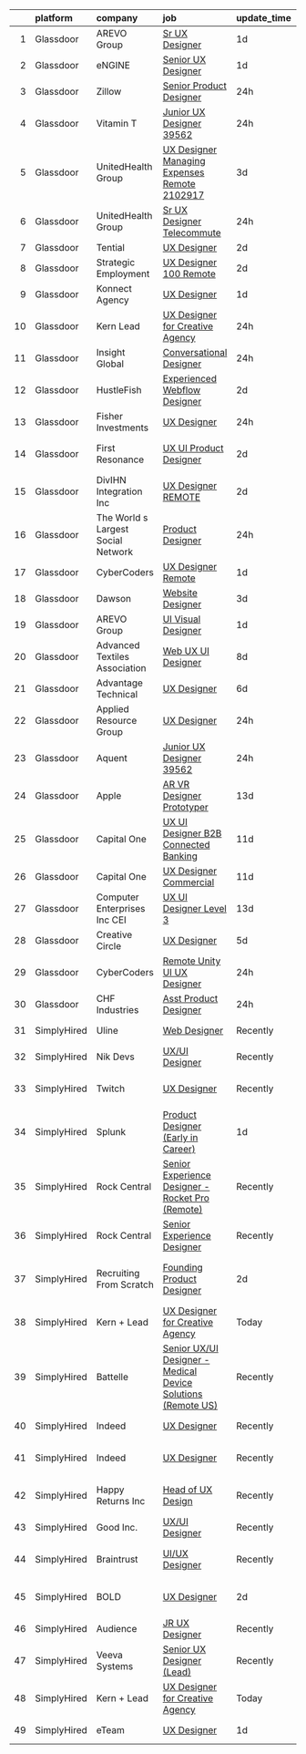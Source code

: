 

|    | platform    | company                            | job                                                                                                                                                                                                                                                                                                                                                                                                                                                                                                                                                                                                                                                                                                                                                                                                                                                                                                                                                                                                                                                                                                                                                                                                                                                                                                                                                                                    | update_time   | location                        |
|---:|:------------|:-----------------------------------|:---------------------------------------------------------------------------------------------------------------------------------------------------------------------------------------------------------------------------------------------------------------------------------------------------------------------------------------------------------------------------------------------------------------------------------------------------------------------------------------------------------------------------------------------------------------------------------------------------------------------------------------------------------------------------------------------------------------------------------------------------------------------------------------------------------------------------------------------------------------------------------------------------------------------------------------------------------------------------------------------------------------------------------------------------------------------------------------------------------------------------------------------------------------------------------------------------------------------------------------------------------------------------------------------------------------------------------------------------------------------------------------|:--------------|:--------------------------------|
|  1 | Glassdoor   | AREVO Group                        | [Sr  UX Designer](https://www.glassdoor.com/partner/jobListing.htm?pos=121&ao=1110586&s=58&guid=000001834524622781d1e083cc760d1b&src=GD_JOB_AD&t=SR&vt=w&ea=1&cs=1_cb908624&cb=1663312357725&jobListingId=1008139872235&cpc=3BA4CE39D5B5DEF5&jrtk=3-0-1gd2i8oi7i7kq801-1gd2i8oiug4fv800-5a67f0eb39a7beed--6NYlbfkN0BCLW45RZuRc772PykXY_iXs7CHdsEvuP3whbuRYvlLzUPBgski3_CRPHCklom68Oux3yha_5LLFCI4CQ2rthwfDasdIdQoOWOA2rQWgfMhn-fEf-9cbyrJUHUnK_7lE7ZK3aZCL4-k4qrgga7k9i7PRcZmytkhfGERWsO8stYNU0S-WpBlvceli3iiqoKnTtl0c6ubwSXvpp_vGmsK2C84XMewd164nN4raVcbUxfJlk6G9oR4IuMiqsYaCztK3h5om5zkqEx0EWo9RMKHRvGb6MM_pw-Q5WXptZARrvnP8P2S3NnnbC6GjXcfi4OKD9Ki7M-f7990LwjGYU3R1vs6cRbLv97rgnhC5j9YwjpqVO2-EDUA81-IheKMy8giCiSye_TBqM0885PWxQvahJzYJSxwDGIhCJ-DmL3_UDJlyGZgdodca47AkVqp24hccyYXn180aoACmFo-9BnqCGJ-9BBPzHuwmysb8VMnc-CMFkHS2kHwJ3rgSzezp69nPU871qgtNy5fgw%3D%3D)                                                                                                                                                                                                                                                                                                                                                                                                                                                                                                                 | 1d            | Remote                          |
|  2 | Glassdoor   | eNGINE                             | [Senior UX Designer](https://www.glassdoor.com/partner/jobListing.htm?pos=113&ao=1110586&s=58&guid=000001834524622781d1e083cc760d1b&src=GD_JOB_AD&t=SR&vt=w&ea=1&cs=1_cdabb86f&cb=1663312357724&jobListingId=1008139859187&cpc=CBEBA1A9D941894A&jrtk=3-0-1gd2i8oi7i7kq801-1gd2i8oiug4fv800-596a6cfa77b0cbf7--6NYlbfkN0CM72iPWblhTK_jhJfJxLWIuoC99VqbpyV49Itn1AUN0-11EOCsDA6xOfpz_HI8_xA_pXldluDODqdKEjKxvvswOJ3FWWi3WulU3DiOGd17cfSBZCBXXzQc6ILVgKXuvIrt-tmqI5xa_8-lMfJP6rgoT0MmO5kIJ1idt5c8ivxpW7at4Oy6kO4yvRE79cLNd7hagH7__SqXklS5BhZYHEI6WwOzgq40FbdkRoV-dhRp0_nQL4AbF9umUe8vua9Qhxz2MNoZsssQ_PtfG1HYx7vcze8YywyJBeb1Oy6-jkKxpIdB9AybuM_VrUfGe0su2ppaRO-LIoYJsr6VjzhAYw2d2mHrUGBIUzHsG2EJXiwTFy0H5rOmRxzIWVlkRFXQ1RMpEQ1T4_hnGO5lKc15HDENvl_shespRKTMcLaXaau04QxhhFSWt59SlXGCdsgE_OxyrlSCUwybYL49__mkoMjW8JcMp9fG9T2aEnBSZoAwgmWQSOGUuq3dyh6-AbsJSTMDKWLWi0GrWjGiiWOFi0zn)                                                                                                                                                                                                                                                                                                                                                                                                                                                                                                          | 1d            | Remote                          |
|  3 | Glassdoor   | Zillow                             | [Senior Product Designer](https://www.glassdoor.com/partner/jobListing.htm?pos=105&ao=1110586&s=58&guid=000001834524622781d1e083cc760d1b&src=GD_JOB_AD&t=SR&vt=w&cs=1_8f76063b&cb=1663312357723&jobListingId=1008142170614&cpc=84DBBAA61F05C438&jrtk=3-0-1gd2i8oi7i7kq801-1gd2i8oiug4fv800-364448741de08556--6NYlbfkN0ANMurRYyPEXg08u6OamUd1Mvhk-zhFSGYIZgoJR86UvQ_x0FKK8TrZZD49G3rLjS_eW6HDnAqyG3j4iCLG2RWE97G-SJ4J4qHAoVJ_Zh-9TA2pyN6-4R7-hGjw_ervCFufuvdacpcwh5oGksHPzFB5wH6d6OPlopLNwAkSRtZ_wvocw3ctEbeOhVsznHUrrHNBmgAuRBHShBoV8pFrsGk1w5b3a07zi24rGaVWVO6TEFque4O4UuYSYEBNYOlJ7wTGe8wrmQwkKEN7E34C-FN-RqAAH84dulW0sYwn741JhxC1UzbpK-uvlJjYPp9U-ZiJjlovwiNB2981UT_EEItmJZdc9SU0FY2VMMc98DxJb8g0tC5SuaCecPxjeNlPFkQm17GGxwxlfftBdHXVd9XkOAnTvrUOp-anMAOhfFh-yIftgmbkuKjw5UP_uUEb-8TO6DheyQx2E2QnI7dFDFepyH8wJdiyaLow1nCbfCcXgMol6fk4J_iQpf3YIKRXj0XX7qfCiAQ9r5X5qFpyXXFkZd4j8bJY6O1VQtb_u1_5PlAcsK0ml5MBhwLPVova3mzj9a4YGI1JDFHwvCod-gU32OR-xuiY5vVV_yRWL8tjeV9PvtCGOM2vxgLEEpFuc5csAkdDNKllxH3hOg1hO-Gr2ngTmfKpHLrtHPVi8WRJabRh20m-aS1FCmlGofqPeJMkqbLBJ4NumH2IfjUO7CvFxLp3cb56glUShCJcuM2-iau35cvUYctbSr6HM0Uw_fhnopwccp-OEfyzI9_s7SOlJKdQmlt8fsr0CZe8E-lByssNtMACtiqyjOzAop5FROcH1vF2G7mhLlA7FcwsRUpD-_IueQwsSR9ZWdbxgA6HFv3mv6kLsHJDyAYlkLF9Hh7iAQ8umn_ezg%3D%3D)                                                                                                              | 24h           | Remote                          |
|  4 | Glassdoor   | Vitamin T                          | [Junior UX Designer   39562](https://www.glassdoor.com/partner/jobListing.htm?pos=120&ao=1110586&s=58&guid=000001834524622781d1e083cc760d1b&src=GD_JOB_AD&t=SR&vt=w&cs=1_fe79f5f3&cb=1663312357725&jobListingId=1008143792957&cpc=F41FEAB56D215062&jrtk=3-0-1gd2i8oi7i7kq801-1gd2i8oiug4fv800-d40b49f18d499396--6NYlbfkN0DMrcEu7yrtATojKJA7cEzGQ3FdRGWLh0CZQInL4ECGI6k5tN82kdM0OKoro5eXmjqVcNjgB5epRYiURk8pU6ef5Cj0Vc6yfacMP8uR_qZ7WfPM-xoczbb-TGFDmK4GNG4OgJgk8QyDU28Ocn4pJKUo952bAkP-kkYll87KWmI9HgW9Wz_LhJ8TEx9x0SnCYyjaoYh0qowdLBY0gFY4OMOtafDiSAKrzNiRc75O3c3th5WnDR2EpaugKvc3LnUEnEhveRJc7o4biTFDpHcWVCqjqdiC6Movx3Ex_MuybwRmaOdjLzMBCLgBeunewTg40_cOa5_7X6CskEmjTAExgYA9b_OyHvsfFV0iKFAllQRv3xQOoBuWMQG3igftxN0upaa1EThS88CqujxGoNYHSv_mN0XdI_GbnvzvKU3PC9Vx4KMRrKAQ9bgXN33GMY8pJm_6vtX4ahWPvmWWy154awI4F4Tk5CXoLWo%3D)                                                                                                                                                                                                                                                                                                                                                                                                                                                                                                                                                         | 24h           | Remote                          |
|  5 | Glassdoor   | UnitedHealth Group                 | [UX Designer Managing Expenses Remote 2102917](https://www.glassdoor.com/partner/jobListing.htm?pos=122&ao=1110586&s=58&guid=000001834524622781d1e083cc760d1b&src=GD_JOB_AD&t=SR&vt=w&cs=1_10f308f4&cb=1663312357725&jobListingId=1008134369295&cpc=F41FEAB56D215062&jrtk=3-0-1gd2i8oi7i7kq801-1gd2i8oiug4fv800-4831527382fa19f4--6NYlbfkN0C8O9VKdOj_1Zh75e9_CvYhSsWVxS1Pvi5WUWhsf4w7FOycHcR50Ta-CQORLM6vDVcl8koeDK1B0mHExEAlkG7njoJp1X-sxamrvYFlKwPmwKMg9qTb62sNo-PB47IUcAghoLOoU9DUWfwcBhqKJlP184V-pO4qxAYbD_xTcME6_Kecbaf6yhdGULpkn2fF4rdHLl2Fo7qFqsH93Sin5ZXxJQNtnHg-nSxIPCdjr_2IxfDFMFzDYRLL2cmn2FTS7GpH11dumybw6wt642g2xmVmVWU2iLdcBjkhA1Y2rrBMR-28cWZxhCdVaF-FcV2ySxkCBVXpJ9Iv8J8cQy_yA8pviLF6p8baDqa-FcdbJJHXnrr1UzhrIV3uY4IoCI0y2mYwUGeNaaoZ6itYN2UrIQ5gFcgLzvzv9_dIBaAKtpHHXw%3D%3D)                                                                                                                                                                                                                                                                                                                                                                                                                                                                                                                                                                                         | 3d            | Eden Prairie, MN                |
|  6 | Glassdoor   | UnitedHealth Group                 | [Sr UX Designer   Telecommute](https://www.glassdoor.com/partner/jobListing.htm?pos=119&ao=1110586&s=58&guid=000001834524622781d1e083cc760d1b&src=GD_JOB_AD&t=SR&vt=w&cs=1_59e024ef&cb=1663312357724&jobListingId=1008143243066&cpc=155EB9D5185558AF&jrtk=3-0-1gd2i8oi7i7kq801-1gd2i8oiug4fv800-0b1392ec4e67ad69--6NYlbfkN0C8O9VKdOj_1Zh75e9_CvYhSsWVxS1Pvi5WUWhsf4w7FOycHcR50Ta-CQORLM6vDVfvYSUvVUB1pyjiWgk1Le6_qu8PTZba8uYmJwSyPnI0Pavzfa62HxsKiH72c95H6csbhHoghz6A2IFlDhmPn8uMTvxtLhL9O4kvM9Zb5c4pAEXxjT7e8AuWcahjV_ysW9CICWqCvKmdW7wG31DqJH6zf_IJCPwsHedmueA0tltTpzSBVJLvmbFbGtYxkIbjaLNoxhg0xXmIOIik-nOpFgDrffMwq7YViYGKtGZ2KLQ4FPwj4uN-rh9iW5JHdg2Ua1afZtCJ0H0zZyENODk-zeKl6fajMwbFxNOGcLYLw_Rnzf03A-NuGShDgQf2KA6BaJCzuuHnkJOcf0XqzHyRErFEuga8fa5SXeMd4fWe4d76dmts37DRDEGo)                                                                                                                                                                                                                                                                                                                                                                                                                                                                                                                                                                                                     | 24h           | Eden Prairie, MN                |
|  7 | Glassdoor   | Tential                            | [UX Designer](https://www.glassdoor.com/partner/jobListing.htm?pos=118&ao=1110586&s=58&guid=000001834524622781d1e083cc760d1b&src=GD_JOB_AD&t=SR&vt=w&ea=1&cs=1_71b05f99&cb=1663312357725&jobListingId=1008136768681&cpc=9C2286EA3771AAF6&jrtk=3-0-1gd2i8oi7i7kq801-1gd2i8oiug4fv800-42e4b26472316ca5--6NYlbfkN0D_VUMocHtM7-M2l7xhQCiQST1RW5dQjS02UsWe7tYaNAZWZWTzZ6bpJTAOxr1kLZr3xpXayfLm4yei9LuY9o9VpOxD5-TI9ih1PFX9RuCyBgsaXBjuBaoEGRkvWtyx0p0KaxSUMjMhkeY4uIw0Ppbki8B2tEQ527hgWe6nWlGvq0HlKZmQ59BzWZzAStSGL-ay2ezmzEp5fs-PDRGGUjyiYyCWxng9irmebOPoadV4HfKkLCVM80PQEIhC12xnrBbqpPoOtbewpSnLXQM1v5SYCYTlk4eYU2EShlBpczMOTNMcbhZXZbbxVHdTy6LRRygNtzzDgMGMRiumdDRcxcjaeer412-C3dY8xsmCuqPGjZYueFyAbh7BXb_mRNuHEuHdXnWCqrmu55kE_cE97Vlgek2HB9DHGeGw-wJ_xm42BhuAk8_Pyec1-2NwuSw1y9BMtJ7PhAk6XoQbxR3PBUXbSmK5pvusQulYqIJ1MmhRdkJlugsiZrth-dRftVuufo801H91Azh2nhFo21qhkrP4)                                                                                                                                                                                                                                                                                                                                                                                                                                                                                                                 | 2d            | Remote                          |
|  8 | Glassdoor   | Strategic Employment               | [UX Designer   100  Remote](https://www.glassdoor.com/partner/jobListing.htm?pos=107&ao=1110586&s=58&guid=000001834524622781d1e083cc760d1b&src=GD_JOB_AD&t=SR&vt=w&ea=1&cs=1_cbd38688&cb=1663312357723&jobListingId=1008137766632&cpc=723ADC3DFE402989&jrtk=3-0-1gd2i8oi7i7kq801-1gd2i8oiug4fv800-d2518091f77dc495--6NYlbfkN0CLSf-jfoHigW1cBjtGRtm6_23EvXrANN9AHlQMkGJBi-HdtNOOcaQbCOUJzBwClh9UtAwD2k8FEfSwNqy_Upyq70Evp5tSKG0UP9ez9tZ_oUxr7we2plhRvRFHYgaqhJLAvqyFhIKWYZuM1uIY8rDtnTWSzLxSJgjgjHK6BNEhnuocKvqDADkSHusUbCcqlGQa79F0aWP7esIRguTObEoqZic4vuj-rlTGqFxw6_R7I8d3iyV81hdJKSBGAAn0tliInZ_V678gEBZ4EfqlChtuuuYumVxJO4V8dNEorPM-Wlh2oKwuZfBZjCEg6Vw6rRXKdm6C9GVsRY2-dzfZtsYp7Mi6afS2aoy2-q1OWOuSXHdy6LS1dB3GKwZllwN0tR395fEbdFAcb6e21vBfrCDvC1Jsd5TjKDkvxeBcO1gDmN77Sd6MfK-6ISEC5kP7YTAQbtD90maHD-qNWXFy1LBwGzsjJWVpBoNCNVAejGjto8yKP04dCcQ2CnqDq3XD0-kpXDbHFYA9gQa8KoKNLVYDWfAdEu4GkuwCIeZ1T4RBQa_-jMwUVsFdqyTdK4SPGy0%3D)                                                                                                                                                                                                                                                                                                                                                                                                                                                     | 2d            | Remote                          |
|  9 | Glassdoor   | Konnect Agency                     | [UX Designer](https://www.glassdoor.com/partner/jobListing.htm?pos=101&ao=1110586&s=58&guid=000001834524622781d1e083cc760d1b&src=GD_JOB_AD&t=SR&vt=w&ea=1&cs=1_a6698674&cb=1663312357722&jobListingId=1008139937508&cpc=5E31031E1AFF45A7&jrtk=3-0-1gd2i8oi7i7kq801-1gd2i8oiug4fv800-6d44ab50e84c6bce--6NYlbfkN0A-7AasZqH9Qn1Anb5-SGr1cEoKuvdHr_Nh2LwbaEhTGCxa8uoL8wwOAuFMSty6VKE4op36BqMj0tB7cqJnJsIB93Lsg6jn6Rm4Tr0Pflh2qqlHvDbESISlkJGck2HKe1fEx47HsxPZ3rVig_1jwwXMdzzAZ3CRTavb8sQyUGAMAjyOiPRfbdfg-uvpPGhdOek9dHPxiAfWsX111n8CN7SFCYSsmBbaIUE8RsDNAigKIPbQ213Ybfgh8VDqlmRyUZdrwroa4sg7sHTrdwaLPQDlARbnUxokqsHyS8muoHdVnCXwBKFSw7QbbA6qsJlP00-k59ryshWgKuDi8ha1D1KbZYvT8Pz1o2sv_lL6bFiop0I2YbS3kNA2C3Tav8h3r2DcqHvdLnMjpCQq--yrUX2i22id5qZyX6Bnw3s_eevcHTERtywIx8a5PHACNE6itJcWWnoB9a6HtR2PKz57uZJXaiU1vLlD490vvDaNq5of9lqmAHmoxY9ubYRKtVIj6Wg%3D)                                                                                                                                                                                                                                                                                                                                                                                                                                                                                                                                   | 1d            | Remote                          |
| 10 | Glassdoor   | Kern   Lead                        | [UX Designer for Creative Agency](https://www.glassdoor.com/partner/jobListing.htm?pos=103&ao=1110586&s=58&guid=000001834524622781d1e083cc760d1b&src=GD_JOB_AD&t=SR&vt=w&ea=1&cs=1_da09150d&cb=1663312357723&jobListingId=1008142273321&cpc=E773D000C9BC26FA&jrtk=3-0-1gd2i8oi7i7kq801-1gd2i8oiug4fv800-5fd4f90308c228b6--6NYlbfkN0BiAkVV4DjQLegkf3ReR77_K0Y9ManskmLdez75_p7kMVNTEv2I2pSffZPTEqHenn2OvZ09wd8zU7fu7-qA4Y_lbEgh5yWYJ_tlNxMr0q3sg4YVwsiLY5LJ0IoPb_f6bWiqXcQYSZXE5wB6_y2mZhb39J9Dh2YJokqAMp1LfL80wKVDAvQn9M6WhpjzgKTUfvWjGlAlmxlzDanSaXK2ZDRqv-61M94qranmpi18sE439GnN6YV-OO3FvXToXmJQAisoeG4lyPTw1IAoHwAUHThLRGDkwvzgW7vHjfduqv4RPqWjl0VL-PHAbJnrEQVvB4iUB3RI1rXEVrcmSrkT97tqBkOE25Csr2_suY8XlMVBjKK-I7xxHkdRdwI6csF4u5JegHkmtIpGJ4Svli_AS41R-qL6r309u1yC1yuO8TWmYek5PWx16w0WB8sBflQrvZIXhsJSiPyyUoqPagssiHiJKg5nnqi8TJRcicBNuhMAFIoNY29lr4aAhCYjsfkt_8E%3D)                                                                                                                                                                                                                                                                                                                                                                                                                                                                                                               | 24h           | Remote                          |
| 11 | Glassdoor   | Insight Global                     | [Conversational Designer](https://www.glassdoor.com/partner/jobListing.htm?pos=123&ao=1110586&s=58&guid=000001834524622781d1e083cc760d1b&src=GD_JOB_AD&t=SR&vt=w&cs=1_acbd1bd8&cb=1663312357725&jobListingId=1008142296346&cpc=FAE5E775D180B2FB&jrtk=3-0-1gd2i8oi7i7kq801-1gd2i8oiug4fv800-afdff35978dcacaf--6NYlbfkN0BKkHZu3wF05EeDimN_p6sYpKCMArvwa95YdH7UpkaBCqc7l59Erwqcyfr5yR1Dung16TQ8jdKmGA9pLw_v3QrzH33Z6X7NeA0aqvepd5VdtVUmysbU3oQJYwYuc6_JQIl43JzSHVvj015FQteF06ncSVcCABBGxFRxXM3KvtNLiq66V1RW_PBj2RW5h9ZnE0R5vU-VLFCBFzh6Wej06y3yJPCT679066h9-jlj_tCTgwq1zB9cKATDkJAiqxwxdIyeHWw2SrBqmC-5aCIZonfp_4W6ZzpqINyw_x_I-qRIIwfiaqvsovEgMbEpdtC97QV5Gg_8GXjS1Ff-14ulajfXcFUJAf-Jvr4Vmh6zwLJQ_9tQwJuPS_fXbLBcq8736DizKUxJcVvr730uG1RKqSCnj3QHYoHhRrZ3jvvB1UUjZlD984xKM3X1PDWqgU9heM3eiX8OgK532-HPQg7XHtUEceDGEwxTxSj7zAE335IsIfFiBBsyJhja)                                                                                                                                                                                                                                                                                                                                                                                                                                                                                                                                          | 24h           | Buffalo Grove, IL               |
| 12 | Glassdoor   | HustleFish                         | [Experienced Webflow Designer](https://www.glassdoor.com/partner/jobListing.htm?pos=104&ao=1110586&s=58&guid=000001834524622781d1e083cc760d1b&src=GD_JOB_AD&t=SR&vt=w&ea=1&cs=1_f0510c12&cb=1663312357723&jobListingId=1008136786655&cpc=21001CD36CB5FE0E&jrtk=3-0-1gd2i8oi7i7kq801-1gd2i8oiug4fv800-e05ce45eaf2abecd--6NYlbfkN0DZZww-p_mr8GWlqIRBY21Wjl_Fk3kglyx5_HcxykVqwaIFqCAegIZJP7DOyTFZfM6t5jB59Gf8H0Dtm-STlh0pqz0c_89nJXfInLlJhQwDFQYTp0jqo3rI_hmQkxo79PSWw4N5uV2uL2Dq9SjPD_Vm7W8Hy9RIzRI7fGri6XY3sEIT9F-UUkbgSuhL-6ArK3a38t71VmKyqn41x3vfSr_jnCgfGAIeX5pmdTkJ3ZV6W-9OizeSgshY6rwjD9Rzqq4fqFL44XrglJas-mL5mcV2rAj2FQnA-2mYDMOAYQvs4l-zwaPtOVWbe0yu7BhgQaHtN0KDPlyfJNtgbbZF_LFmwjDujpi95Y2Ih8Km5iSKb-crW1iEmPrHjc--Tq_AB2-hFtwc9FsJexU3FPnDdMmOOPzfsNEtEc_i8DC_Xsj8PqIW95nR7YnKdUAazjqkhehVjgYRagMs9Q6q-0l8XZ_k4X92U6fxz0vJJCB2FQmO2R4ym89wevyAF6yNPAdVlz-7jNhvY8VK6g%3D%3D)                                                                                                                                                                                                                                                                                                                                                                                                                                                                                                    | 2d            | Remote                          |
| 13 | Glassdoor   | Fisher Investments                 | [UX Designer](https://www.glassdoor.com/partner/jobListing.htm?pos=106&ao=1110586&s=58&guid=000001834524622781d1e083cc760d1b&src=GD_JOB_AD&t=SR&vt=w&cs=1_5d2a13f2&cb=1663312357723&jobListingId=1008141758178&cpc=5FEB1BEB8E14EF52&jrtk=3-0-1gd2i8oi7i7kq801-1gd2i8oiug4fv800-8625d4e06acfa74f--6NYlbfkN0Bl3v-xNSUlX6M4P4y9QgmujL-lOT3HgqySKLBFYL1_9cuj82YyVgUSV6vzZlcSa8ZRIGu4tPpEfyqoncEGGZQL6Sewov_xT07Y5dsf69rKjWTMpID8ljoo1idK74xtcWVry0La5aw23yoffJethBNlhsOlI4fMNPus6QXcnTJAQqxw6AciXl8lQPzyeWOiGZtriKeK7QJCR0sx88oJRcqTrP1_9_dfV_v1ed746Zh-UkjHnolfh7iPxVnwmOxeG0EQt0ahxs71nLgBCoCQOYF4jqHr-ChcK_arS2FktpPHq3LAlGPV6ruoZakkLr9zZoqNEXtjXdMXs5NqmJXL2xZvE2Hl5sOHZNP0QelBHiePzUV7utyv5NE_Mlydb8HX5d-8b1AbjjmrN_c9Ee34_3q6atnO9_w7So8MnZZ2_tX1dHupcBL9mw0Z)                                                                                                                                                                                                                                                                                                                                                                                                                                                                                                                                                                                                                      | 24h           | Plano, TX                       |
| 14 | Glassdoor   | First Resonance                    | [UX UI Product Designer](https://www.glassdoor.com/partner/jobListing.htm?pos=102&ao=1110586&s=58&guid=000001834524622781d1e083cc760d1b&src=GD_JOB_AD&t=SR&vt=w&ea=1&cs=1_4a8e83fa&cb=1663312357723&jobListingId=1008136714574&cpc=9FFE37255B2C047E&jrtk=3-0-1gd2i8oi7i7kq801-1gd2i8oiug4fv800-670ed53ea38918ae--6NYlbfkN0A67EbyqQZ2m7633xFuWhEzGHB4JWu7JYf7ZqKJexKnq162wqYanPRGgN3K3tTydmL2sXb9acThZE7SalqSbSQf7NO4TLUSQocM6pn21RuIMN8exCMXH_2mZ0z1a1HlLgW5jrWRzxTpOE11H9FnRXZWwkPjYZAW0CcAyRoi7mEhdepRDjLtx-cFCmkketon0-Ud5IXCmswmOwvQV5wD336654riuaGTTXCdK4LNrXRr8p-6g93rmmcXQoDurL25-KabdArMA4d59oq0SfUGTkOz3ne5IO_8b0ygpZeoeD4rDXPWdPYnj9pX01FNz2_HtKUI187ya0MjWKQPxhGEeCsyyzRZctMaN75ETdJTJnBDxdovnLgDkXOJbETN1H_sOk4sc3nJ09_3m5QrxdDDbsrO0mktHpzop2Kf38yGA6yUE0FHK8uwGKHc1GXFY2GT10XhJ99I9bFwDpvD6rUtrto8rM0yrkEnv3XZ81Pmyzft-C52sX5xxhTDlI9e3ymwGUNH0a8u6TQsGA%3D%3D)                                                                                                                                                                                                                                                                                                                                                                                                                                                                                                          | 2d            | Los Angeles, CA                 |
| 15 | Glassdoor   | DivIHN Integration  Inc            | [UX Designer  REMOTE ](https://www.glassdoor.com/partner/jobListing.htm?pos=124&ao=1110586&s=58&guid=000001834524622781d1e083cc760d1b&src=GD_JOB_AD&t=SR&vt=w&ea=1&cs=1_4f962ce4&cb=1663312357725&jobListingId=1008136856603&cpc=8795CF9063CD573D&jrtk=3-0-1gd2i8oi7i7kq801-1gd2i8oiug4fv800-d49690905c7f7b4b--6NYlbfkN0BJ3u6qF2wc9ICgZlvsKuNbbLBNkh5ZBfvXb2PoA2N6Q167jZcvFJgUYQitahDww1tbm_Pe5K2A69NmPtpIGt8Y-GmNd8_le7Dol7KnHiNsxmoLTZ_wk7y5Lhe8QC-oj5G_dbIIv086SZeZfeBRTxsca9GvM_MwByNhM2IkdhqpdrIAw09r1YnxZ5cEQpplpkvegALJH2M7MYSgjAPi2snwXWO6egeY71E4R1Ynfhs9NxAheqbcaoB7xhZtEFEjJJ0aoLRErvUlv79veOQ88if029iM6kcdv77vXB1DYzv2mSCktInmEmvhVGy5w6JApVZmmRlA572LSaeI8L4O0R-_8K6ycddmYtzS7g03mvVreb0VFVKFj7PffvzyFf76BDA9pna9sMp7g-F9uduKZVXl-On67MUJZjMDfGwwXSmYDnVNYrhvc1t0mI7Z6MunvBn9NvByBzrxSxdsdqFjjU5vPsYPsCiLCbHWUnhB0mvJOA1cWyE_zqWFxHzTtXEn-qU%3D)                                                                                                                                                                                                                                                                                                                                                                                                                                                                                                                          | 2d            | Remote                          |
| 16 | Glassdoor   | The World s Largest Social Network | [Product Designer](https://www.glassdoor.com/partner/jobListing.htm?pos=128&ao=1110586&s=58&guid=000001834524622781d1e083cc760d1b&src=GD_JOB_AD&t=SR&vt=w&ea=1&cs=1_6730fbcf&cb=1663312357725&jobListingId=1008143817320&cpc=7F6F94E2229B3AB5&jrtk=3-0-1gd2i8oi7i7kq801-1gd2i8oiug4fv800-f13b01ed711d3a90--6NYlbfkN0DSgjPPcnEdvoK3uuxfISLALE6pB1FR7YSHOr_tSg5_QGIhoz_2VqUepdcKLBLI_zRG1OjeV5PyWtEEUO1DZITcBtqkyUCg_ukOJMmah-4e2nTsmLROrdVrKVEtNjrp5NVO9XmFiDHzXhW8qW5gUv1obmI82ewfsh2mHc2H-y9zmoA-2EExoktNe0uGXGu5LWXgVFOtixwj9v8z1r5S__uNiPLSpfMpoby8m2W9BdeFU45x70gwLft6w3qQIkCT8hWScNj0bVHd6XDVlODeV12grDjEG_4kcoJM0RO0Xz3mSPTJ5AW_9IdTWpsOhVi4JsnDEFWn6laNzZI_MOdea5xnCVGmjW8vBj_wem6YfDIE69EKdxTd0xoMn6mXYbEwy2-JjGrKXSK5R_ZQmAwHirblNsUhqkmx3hgAdEs0HHjvKATbFx3EUwNQYbgjGj66Vls7LmAN-pFaNoyB1mJ2PnSzP4QZdKe6JtMbsEcRqjk5dHh-a8A62dn3vHDG-uKUNgu3mw1rYSF93gsU3SvmLCHLg306ikFW9rDjfmU8qfdDcbr3cAi243VJM-7juUrtlu7ZnAlYVO1-YpDF5DetEgKeo-S45ffVegU%3D)                                                                                                                                                                                                                                                                                                                                                                                                                              | 24h           | New York, NY                    |
| 17 | Glassdoor   | CyberCoders                        | [UX Designer  Remote ](https://www.glassdoor.com/partner/jobListing.htm?pos=129&ao=1110586&s=58&guid=000001834524622781d1e083cc760d1b&src=GD_JOB_AD&t=SR&vt=w&ea=1&cs=1_bb452345&cb=1663312357725&jobListingId=1008140369101&cpc=451933188B21919D&jrtk=3-0-1gd2i8oi7i7kq801-1gd2i8oiug4fv800-f64eeb933e549b8a--6NYlbfkN0CpFJQzrgRR8WqXWK1qKKEqALWJw739KlKqr2H-MSI4eoBlI4EFrmor2FYZMP3muM2qU_lxeZ-TX4hfFjnVfHZ1s_WKqGjYxdHSj-nPq_HB8HNU6hYRqAphy-PWPRbkJmlJB5kezmYU5W5ytngOIYhruKbQPi4SF8VqwA8CYbNjd3hLc2hJBNQfWFecTikvYnCvymfgfnpZuuPAJOWPgtOnsH5QIE-yL5O8mobmnuMYYFgYdAzFkiWfOPtQohNlYa02at5-OnTLrsVt9KVuL8NF0NraHzD4a4YlYAGr4jyxtK_2HHGM2tTWkyQzIFgyw6-eLvPcmDKmn2kAkk-mKoZtUMjoM7Wlm5B2q1QfL3TENEzvdvqa4U18NQZlfSRJp2SVRAgNjdthbpkM1g9C6yd6FMBjd2hFeqfJQKq2cXgkbL62xRglrfTmP0sL0zaZGTAMJ0d0MeSTW2N4lhLGOtWjUzpcLpH6sbcj23M6Didj-RYEeZnoHl8RVMIOH6ya5hJZvK7-AHk8R-I6sovu9gv1f6dFh_mUK7ILiifUMM24W_nfaWkz6Y5PvnrASLNvHQNYa8B4gZlG5BpvWDhdMPAS23LHJ3MUosKzFFydfSNxUmViu8_AKs_LfYFe4Sn4J0HG5todRd-KajWIKAgqfZElG4drVa7ki4XU4UjUfHmV9WQPBQ-x0JS7VqrDSI78himRh8fUIZfwu_Q5VjUFCSuDqCfjwckaN_qbFfujk6SQqakPJ8Dzopt7zDz-ljhMRaZnO38Q1CKqgkt4yuGUvFm5GNXXkFbwaMvcWRPR9mS4jKAt5Yib-Ekqca89Ck4lfx8YNfGIecelqSjwOW9N2ZQlp9sIuZNhIRqdSwpWfelc4VJllfGNATKfptiQoBsDqjSW5s6oZEK1h5dikLLzj5-DrNozL2-ScmF_3oioQcgwg28xIRSu-e_JYNagEvHYi8JMmVNpuILQKgBXIAq_TKVeNX9HJmYxhgA0yhiW350-P8ZJZBTscu3L)        | 1d            | Alexandria, VA                  |
| 18 | Glassdoor   | Dawson                             | [Website Designer](https://www.glassdoor.com/partner/jobListing.htm?pos=115&ao=1110586&s=58&guid=000001834524622781d1e083cc760d1b&src=GD_JOB_AD&t=SR&vt=w&ea=1&cs=1_36fe8148&cb=1663312357724&jobListingId=1008135057362&cpc=8795CF9063CD573D&jrtk=3-0-1gd2i8oi7i7kq801-1gd2i8oiug4fv800-e3560a2023f88232--6NYlbfkN0APSguSEWAIZK2dyDFtq_AWfz97TQpd1O4ud_e4uxY9PDrqoRymVlNMurt1y7juTsnLvYd-gQiha8xgjt4iC5RDayG4ybIMlfUQVoSqAfJ839z5QS55oPnmjP_VGH0wjSQRV-dK57sfbQiM00RlaaJH-HsMvAYS9ua7zZq4tbwk_4CV2lZvRaVEkdFleH7tiagsWa_6PAc5S4wCIG-ZxqqMpqxvhd6Hzy_oQgBoWuX8EMxf5i2KMlunmSfeAdor40RNgx7F0CrYNQlDBu06GiuxkOpW8hOzBNAgClpZzMEXS8ExhSgElzitr8tztwy4RKA3Rb58EKkuY_wY0m3-A6CWT21S0vNPujIaU2J77RMmpBWb4kXdvxpyUl9SRefnS069K4okuBsI9XB7qONN3U2JCrBGlp9_UX56W5iBBJhKU8Y_ozNuQwhc_ceBD5I98_m0qygFjbX9VwhPOOoNNUibduoGkETeJOjflaEfzTWnL8CyYvaSzC1CMhSMPC2HbVdmic1tKU4l0B1byc5KajMvafCYMvFUEQ2Xj3H9ImjaPCU9FZ2OfwuI7w8S9he5wJOiQcXmf-GMn8o6a73fCv5As2opSYQJYuQA468jAvjEFw%3D%3D)                                                                                                                                                                                                                                                                                                                                                                                                                | 3d            | Columbus, OH                    |
| 19 | Glassdoor   | AREVO Group                        | [UI Visual Designer](https://www.glassdoor.com/partner/jobListing.htm?pos=117&ao=1110586&s=58&guid=000001834524622781d1e083cc760d1b&src=GD_JOB_AD&t=SR&vt=w&ea=1&cs=1_c32e7c31&cb=1663312357724&jobListingId=1008139782334&cpc=AC285F3A3ECA6BB0&jrtk=3-0-1gd2i8oi7i7kq801-1gd2i8oiug4fv800-09cb5fbe91300c7e--6NYlbfkN0BCLW45RZuRc772PykXY_iXs7CHdsEvuP3whbuRYvlLzUPBgski3_CRPHCklom68OsOg44Yj3MDtF75NEExsJSqVGvHT9UJ3TsYQpGqoA--RGO67Dbf5as1BcATX9IQbrsfAbGz9pAsupXmp9GdshoA5iLPOWqjSwjItMdoRnjNWhjRVdnRKu356wxDDya7Tr2FL9ZnpQHH4lgWtzJQTWiwzWQSzr3lzia_CRY-NOMEnJ_yihLlCODOt5yhMwAUPf3H8bj37U4TceP6rQZhR1DK1W1TxP4-i13zwwyoFsVnu8PKiv0EUnSQXs0bn5dZphm4AXgZIbnW4VglhMZStf6hNiB0V63loaEphWTaLhPjkf1MOI3yjaGls2i8XCxJZLeAFRf_5k_eJsMzQzchM3Uz3CRfittBDPeiWvitc7auhEekj8QmDoJNr601Wlr2CeGVvcggffPLRj21Xs9nKezi5oySlFJGgfl-y7HTIqlNqQx60dS_dq9cvVKDpu8br7J7Aqzns0LyTw%3D%3D)                                                                                                                                                                                                                                                                                                                                                                                                                                                                                                              | 1d            | Remote                          |
| 20 | Glassdoor   | Advanced Textiles Association      | [Web UX UI Designer](https://www.glassdoor.com/partner/jobListing.htm?pos=116&ao=1110586&s=58&guid=000001834524622781d1e083cc760d1b&src=GD_JOB_AD&t=SR&vt=w&ea=1&cs=1_1b8d8e8f&cb=1663312357724&jobListingId=1008123545453&cpc=32EE424DE2B657EB&jrtk=3-0-1gd2i8oi7i7kq801-1gd2i8oiug4fv800-8f0f2da3bcb0ded4--6NYlbfkN0BnYbzg9_0OBxfyaC-dC2htIGp3bt0r_Vee4_7uMe98bPPG6yOg2WXqdwhbC791_U00MfwPJQISugkbvt-O9m_o7FpwY2dPKxYlvJWF88LUJU6-PJiA7au0MbT7IIdJhkiVldQN1GCcaP9tiJbH74WPbddeicnz4Ug33P_R2i56xQ0xZRpWPjA6-NfGZjbRXWvOpA_y-FRFCST4zlMv4qxmMD_TDnvf80PwU6WrcnTXGFCvmCS4geOG0JKdke7oumOnY-53CM0vxhbKCL58fQxCwp0HmcCTrpMIndofaf9btzx-dsaoI2zo0v4dBDllYrz7vEbCpZ4owEYIppXK4-3LqDpotjIScJs_UQ0PE9obcztKQfcxPzQQLpBnd2VbrffRtI1dXAFslB6pKdvOAJPhs5rhpLZV3H3OontuCx0iG0mXJiOcfAVFt5Qe1xaH8EN0wZWneMbNo3zirStlD1SKR0SwmNgQt_ACIYSwDwpc9PXfbnGbCloO)                                                                                                                                                                                                                                                                                                                                                                                                                                                                                                                                          | 8d            | Remote                          |
| 21 | Glassdoor   | Advantage Technical                | [UX Designer](https://www.glassdoor.com/partner/jobListing.htm?pos=125&ao=1110586&s=58&guid=000001834524622781d1e083cc760d1b&src=GD_JOB_AD&t=SR&vt=w&ea=1&cs=1_b7f4f88e&cb=1663312357725&jobListingId=1008130402855&cpc=0FE1F5EA2BC84A01&jrtk=3-0-1gd2i8oi7i7kq801-1gd2i8oiug4fv800-072a84bc3e684059--6NYlbfkN0CQRQ3eiV4YWjrRS1ho7HVQ9JO8v6Fb3eU0yDOJbdOiEguntuRlpE4-_N6DYLNj-GokZBu1hZ7lpDV6rUsoRnsT35dGJJCdwM8cF-5HAr67c3P9WnYKPAVDmI2tuRKjlreidRllA-gZ3gAE8MZMEX_JV5dpIz0-E1apUzLNsyZhoWEx-981jNhKhk-hWO2g5uMCAIdNdX5rkvRIwF0lxQeXdNN1KYpQiAUl0ESuhBrkGlqaUIHmB_EPimKrjceC457IDe1yzjpEgyqWp_ayrrOcU-PIl9y0V6_SgT1Tgimc_5fmVymKeT-GsTPSzLCvWzcikzLteMS6xQB4uXLPAYaIETmvm5rsQhK2J6D5SiAS8v3jstyN9fb591Q4dwRhipI5jUFLkAISv-hLCP3Kz1GdfA5y7_iraGQlutylV8yQ1x4u1onISuPhuXkLYzn3gj2p7o3A6QCDnhvUgP2mqS2HRzpdM-fnFj3uoUtrY72X5NCgpi2iJRrDf_X6gKRsMpPC4IkJYfdqp4IlqibUNOnCTfbtJJEQp_krDzup474EOj6Qb_nItZsetKbxOggZ7cbsMNqRbLqFqw%3D%3D)                                                                                                                                                                                                                                                                                                                                                                                                                                                     | 6d            | Concord, NC                     |
| 22 | Glassdoor   | Applied Resource Group             | [UX Designer](https://www.glassdoor.com/partner/jobListing.htm?pos=110&ao=1110586&s=58&guid=000001834524622781d1e083cc760d1b&src=GD_JOB_AD&t=SR&vt=w&ea=1&cs=1_e06986ac&cb=1663312357724&jobListingId=1008142151925&cpc=75B6770C194DCF89&jrtk=3-0-1gd2i8oi7i7kq801-1gd2i8oiug4fv800-dbfb7d5a4180b012--6NYlbfkN0DPzcfDQ9fWfjulpa0UDf03bIveiaHFWAJRfRt_PX0ZF68SZ4qRvEKve2n3nhHPjoHDhAedNIMoivAj3MLTrwSQDSKkpvekrZ_frw5HXSyAPG3uQ_lrKqkuxL0mI-1U6V-1lwNFnRPqbf7jatoq8HEvzPAp9mJvnKxY2J-gqT5yjXN3b0OhZxSQMhRHR-uJw5-FptBlsvSzESnJ1K8Ajo29tbXa6VDY9GvpjO5kEigAA4gyR9Vk8ZWqlwqFEtPVMzML8wgL6ZPe546ocDO_qy_ieLFL4re4oml6Y-f0RNh98l7y8QJlqTDlBMxBzIJUjDOJI6TVET4Y7e0qtgxiCO_mjuHnoquPUWRd4jv_qCFBpwGV9P8oLGRA_VnuA9pLg6RRvAg8s8clTDfimQxUBCBmWvrVW_36TwHpCHjX5uKBycerpb4siU1Gv7mjTWnk-Y68MamDMWDZzN8DsT1yvWaCUME0A4OmkrVgxBfPMd_b8IVmdZP0Hf7DQPd_kdrH3yKCmrGNfhTxFg%3D%3D)                                                                                                                                                                                                                                                                                                                                                                                                                                                                                                                     | 24h           | Remote                          |
| 23 | Glassdoor   | Aquent                             | [Junior UX Designer   39562](https://www.glassdoor.com/partner/jobListing.htm?pos=126&ao=1110586&s=58&guid=000001834524622781d1e083cc760d1b&src=GD_JOB_AD&t=SR&vt=w&cs=1_b8bb9258&cb=1663312357725&jobListingId=1008143268343&cpc=9908D8D4413DBB8A&jrtk=3-0-1gd2i8oi7i7kq801-1gd2i8oiug4fv800-60d6663289edea4d--6NYlbfkN0DMrcEu7yrtATojKJA7cEzGQ3FdRGWLh0CZQInL4ECGI9gD0Wolx9R2EDT7B77c2cQMRQOZ1xQi8gwATJaMeFYXO-vAbsfBUomsQt7k-RDmrDJoQ113Qu_uPDp7nmZmS5hzAkgk13Cp27GhZwqqilOnjEifrkJUyaTiM-8FdwIlMsY6oHpV7x-f9WS16B1uIldmIWhbQjQWLuSWQYQw9q_uKsHeQDx10BJcRXB84Qt_0m2eO99sf1_TUZwNaNgZA9bEMevATQrWLcbxEQArDttJal4lOVsAlt9fjRwj0-l1GeCX-DNZg50G8Y-y0x6LarAcOil4xaW2LyRpNUkPnXMINO8U0i2vg34lFui9Cpp7PPgy_gdmo34ycGB2FyLRgJ8VUkksYoktXJDwsjmtq-1o0Ifc5uI1dPNPro25UDXrjjaNc8cmYMIeqbK_E3SbYFyl2cPezx8znl10_qvcV3mk)                                                                                                                                                                                                                                                                                                                                                                                                                                                                                                                                                                       | 24h           | Remote                          |
| 24 | Glassdoor   | Apple                              | [AR VR Designer Prototyper](https://www.glassdoor.com/partner/jobListing.htm?pos=114&ao=1110586&s=58&guid=000001834524622781d1e083cc760d1b&src=GD_JOB_AD&t=SR&vt=w&cs=1_f4e332ac&cb=1663312357724&jobListingId=1008115119104&cpc=8795CF9063CD573D&jrtk=3-0-1gd2i8oi7i7kq801-1gd2i8oiug4fv800-a2f0a9bc24df6a4b--6NYlbfkN0BvKrLyj5gPmtZO9T8euul8TCxuuKNOtzRJOomxnwSEodTz2Bc-sPZl1dBMH13w-jNZjHOGIjLlgRL2NfnNhFT5vzoIcbS8UfgpHq_sfUAy615_2Eo9L9Ve3gBrg9cRgZc99_KXb7O_BdPILyoj8wDAzGcrqUpgcKfYgEiKRiaDQM85x5GFMWqnm-3R6s7NPgxp2mS7tOvhMvme-0mttwOfxydvlvTw1km0-gHA0gRIe399mLOBwadUFLVxe03i-TCtU9SYacOBQwTq6fwmT1gDGlb9mMzEBORO3KuMrzMUposTwzt2aDbX3_FmIbq1_n-Oc85_2qc5hexFSn41WXo2WTiIoSgJEkeJKrqBR_A8Huuqs8rHmqDd2_eqCf-fCXd7abkg377ChgIxV-yk3DCGeXKQpcq8BkIucsefI2entZvpfLbLR4xSLY5eBac8cvgph3tol5fpfDTqNldrZ3moI53MxmQvIYYxb4f3nJRAQWjy_w-Dnki-LDrZcpI6N3ype8rOQTUKDllyklnLJ0qz8A6hxI5-YiglH8ryRlgnkBqxtInRt1DR1W68uHzvw3Jfif33B65Ln3dqf-aZG7nZO08GC-Jn2RhsT_1LrJUkRdTPwnpY8DoFChL3-wMXwJGcfRfhBEnViC_KEQVsnBQ2OHyapma7V4F7KWzIJGOxZUE2j2lAJRnBuSdRNRYx0oKerr39gmRdgw7sGwdSg1wh0NcQxvx4jYMfuuBXNenJfg-1j2p9TBaro1sCT8LNUCZiorvqpfEvMqyRWyalDCrWxcZYwvuvQ_8VDF7KucVnOZ6t-GVrKpw4v-CfzEYPIBF9bQ-wBgPCFgfA9PNrRHJMD2AQkLS31XczTCysxRuXzkWXlls0vHqT2OtwwLF7JvMb-aH6oJy4J5KAIjMniF02hBBG4qUUs9M_KMv6Rs7sdNHMamSuzt4ZmfUSUDz8XSPMxSFHb-cVeQ%3D%3D)                                            | 13d           | Seattle, WA                     |
| 25 | Glassdoor   | Capital One                        | [UX UI Designer    B2B Connected Banking](https://www.glassdoor.com/partner/jobListing.htm?pos=108&ao=1110586&s=58&guid=000001834524622781d1e083cc760d1b&src=GD_JOB_AD&t=SR&vt=w&cs=1_ae836db3&cb=1663312357723&jobListingId=1008117184699&cpc=A0637F14311B9419&jrtk=3-0-1gd2i8oi7i7kq801-1gd2i8oiug4fv800-07939d44d9530a53--6NYlbfkN0C3j_zLGvpMLCdiZ0WC46XqVTA1VMZzOzKXPhAXwYlrNb9EbKZEg8x0wzjxx-xvfPpVAjTCv_kj8fR7cHAGrjliw46MFgJZ3zphIRcXMHuqrvsEdAY34D6tIOA5JOZMg0SlD98KWwgPdBtfy1_tQUnyImSF1KGxC37xPu-_ww0LLGc-NBpCZlejZmAyykRu3qNPRMQedq03vgDBu9F6TXYPVpRhEvehoavQ4b0hFkcTwkPNSyo4mYw1c2dQZE0dYHjsxa3R67GLh5NOK-PTD2NIoEONaJ-TzEyn7ivZFfe-YlK5I0Wt9pA9mqYtH6qi18tcqcTNkTWyP18loctBPjdc-g_1wcbV4mf8b85zjAutMXpbH2MMNyP6YPUrSE1M8ul2jzsR3v2yvWfJAa1smeZeCIzRdssHTCSVpZhRGoF0RDEHk25nHxhh)                                                                                                                                                                                                                                                                                                                                                                                                                                                                                                                                                                                          | 11d           | New York, NY                    |
| 26 | Glassdoor   | Capital One                        | [UX Designer    Commercial](https://www.glassdoor.com/partner/jobListing.htm?pos=109&ao=1110586&s=58&guid=000001834524622781d1e083cc760d1b&src=GD_JOB_AD&t=SR&vt=w&cs=1_20803cdb&cb=1663312357723&jobListingId=1008117184830&cpc=AF770993EC679D41&jrtk=3-0-1gd2i8oi7i7kq801-1gd2i8oiug4fv800-173214fbead07423--6NYlbfkN0C3j_zLGvpMLCdiZ0WC46XqVTA1VMZzOzKXPhAXwYlrNb9EbKZEg8x0wzjxx-xvfPpVAjTCv_kj8TegGPtkgi7K-dpwWGD0xzZohgCdoZapC5rTcc3mlH4Vc58nwDYjIYFQgzitARqfNm5N70w0EBFxpaJYZjOGKOpUudKN2PupBhXT-lcvFOcReHoX96DOwVu8D8fhzo76pdWb0tJBY8M3KRqdvWE_0cliYfjKqZigjGCDZO8VJt9W7pkFd78jW_npM-JlTZgFPoubwuSXGUEZHqMgTGCvStfn1OYSeZo0Cal6PKr4l2qWEHgNDLIuXvM5qc4bTBMbKJ_Mf-LI-Izr8ZIOkI6SbAS-yqeM7qHMqFuxgdzZZ-sc33tC7kptVp7hBUifo9_pzavoxEsnh3iDRiOqzbRwCstf6xXORpwrTcfuJAUuiUTu)                                                                                                                                                                                                                                                                                                                                                                                                                                                                                                                                                                                                        | 11d           | New York, NY                    |
| 27 | Glassdoor   | Computer Enterprises  Inc   CEI    | [UX UI Designer Level 3](https://www.glassdoor.com/partner/jobListing.htm?pos=130&ao=1110586&s=58&guid=000001834524622781d1e083cc760d1b&src=GD_JOB_AD&t=SR&vt=w&ea=1&cs=1_1b47e2d1&cb=1663312357725&jobListingId=1008114458722&cpc=AC285F3A3ECA6BB0&jrtk=3-0-1gd2i8oi7i7kq801-1gd2i8oiug4fv800-91df08786b5b64c6--6NYlbfkN0AVVnl_N3xmP3MApcGA3sr6MLnz8P423WWILI1WvbjE8Ry71v-lom9NKs8rBQiPPSeqLTFoMWzh6tcsaSztQ8Z2WFlVj9q4PCblGzbo9xkQZJhKsJfQN-Cu-Kosv8Zred-oKuYPDnjzHYikmtTi-DHthttSy0Fj2oO5GApqJjPjRjLhNkyvANX5wd1jA9a0pFOcf2uP3rqu9F5ao5fLAY2csGg0aa3yWP_P5L03Upz3Ehxfow0fc0mvx2eLGtA1KaDlxthVCWrNe--gfX8L4uViBFsApG7gbdBFj2uDCV2Dd2TkVKfC-IzcbA_g09f1_ZKz5K4GSWVbB8JA2LNjotdaJj1mS95XsZc-npBdt2mUQtvWiKY_waBVV6SwuIVljMIhO5hV4YcoYJ_hA7Fkc_UgLdN1h5ybJnFgNE4-DGRfDrdt6UVsReGOOiZ_t-k3YSNqP3_MNhPMTrW5iZwrI5ijqgm9YGpJ1esyXzeoALW0nJtKDuEtrsfVksZqXzTWibU%3D)                                                                                                                                                                                                                                                                                                                                                                                                                                                                                                                        | 13d           | Remote                          |
| 28 | Glassdoor   | Creative Circle                    | [UX Designer](https://www.glassdoor.com/partner/jobListing.htm?pos=111&ao=1110586&s=58&guid=000001834524622781d1e083cc760d1b&src=GD_JOB_AD&t=SR&vt=w&cs=1_c90a00af&cb=1663312357724&jobListingId=1008130698747&cpc=65CC663E25211861&jrtk=3-0-1gd2i8oi7i7kq801-1gd2i8oiug4fv800-b73918293c8409c7--6NYlbfkN0BPwlZa85gbT4Q3XYQoU_uQn0Qmw9zd_9UNfmcwtqAVud1yvyq1Z4UAlx1bxhDUi3KPaByCcA72xlgU8UaJljEfbd0jY8ObqaXxDGzIsno_cF21jTiMAo5v57rtIBA7Lr_ujC4WM2QeT1MEqeOhI3nm58McV_Hc9-OF8nj-w4tEINBWdEfdaD4o16tyIzynes5U4dWYj-v-jBqn04hbEQdWXJRLOKyYDkqaQZAPaPAalxswxeMey-cHl3g3OsZknjOkWSXpxciltW0M77OQzfNUqtD8IVGFn_pBkxPQCKRQXBvA3r_sJu8Uv3qXk7qOEimnOUqsGmJer74u7_CKW6fU2CsSol4pyzUHEc2D57h2nwjLL0OSDMB1AsO8-Z-F0zXJlqGXZPTMWUjFkfIiqPTy2rnxkezIBFZ4r13kB3YzumKlRytyqaVGfdFIpzigVwRg2ESpKKMHI-2MZsCoZf1cukoTtyUMm6L4gLKKKqkwpB2l3yhYwKIfzXtCoBNvIm4GLQ08ILJ0hw%3D%3D)                                                                                                                                                                                                                                                                                                                                                                                                                                                                                                                          | 5d            | Mountain View, CA               |
| 29 | Glassdoor   | CyberCoders                        | [Remote Unity UI UX Designer](https://www.glassdoor.com/partner/jobListing.htm?pos=127&ao=1110586&s=58&guid=000001834524622781d1e083cc760d1b&src=GD_JOB_AD&t=SR&vt=w&ea=1&cs=1_faeaaf5f&cb=1663312357725&jobListingId=1008143297187&cpc=FB7E4A1762AE5BEC&jrtk=3-0-1gd2i8oi7i7kq801-1gd2i8oiug4fv800-cc87dc670eb6d418--6NYlbfkN0CpFJQzrgRR8WqXWK1qKKEqALWJw739KlKqr2H-MSI4eoBlI4EFrmor2FYZMP3muM3TGF32vDYIZosYimHMFkizUxPUGochYHHwJGOMWIruumfFPWx02L39dRcYk9mtYVr37wnt5L1yNEFrmWuZtYVQ7GdIYSpQd6bYEu6j-lU724CEP6KfC-_PZUgE93GH3uKEYBA6Eq28THzyyf8-TvgKPbCOR0yX1mmo5jfQMC366KpMtrvfSuxXY69GhtTRbcTCe62yk7b4KQHKRJ-HGiAPWI4zeeBpVfcLGlpq57WTdtsXz2UIgdjn-072OvCUol5DfrerqQY7PsTE_d284PHaUhRx2g5HhqODvYUxLcMdgZJsiI1NbJt4EyVAg6o-riICFFpqoxWekVIESJfaX9b99wASVMK_ge9UDsl4BUkbnsYFuGyQylU_2oe0t8OxTk4qat04u7MVGN4VQetUpOLMpJooHvWZnr0wplVpCz_UzawcEWcyNlv9-9gsQiubZ3afPKYkkx12QAQEvc6s1krvG1MvW-zQ9YYQ72Pbi1J83vToJoPKNWz97EIed3nYM6IJmZD5hnvOEZMwmWAJXTkZlkv05Z-yTeeD30Rg0i3jBi52VJAQKEnMgErBELQfRt8hBK7uijB0b_cKGv_aPn56z3lnCP8kYEdtD9fgNtis66U6D5DU4-cx4uiuWCFyF_5_mvKSldEYKMZoT9ZPuS2AO9ctvkMUgy0nEoBC1Xjri-P0GcEaZ3AkUozynRKuFEfGDd0wpOq_gTRR_7zgPn5G_7XXGvJyLOvx7Rdj2KeYx75WsnfZSmClOKhbFDn2_ECYRB83uUzRO53aOPbskX5SFL-ePHY9rctr3zDHklRuxMUdtBIQ5JMTiGeTD801NMRsIZtgyFdaeGPYYCOP-TgZOJM_UjBtK5ZCSzN7sglMfe2KNNvkvNrgNwmKK4UfumEw0eIZpZ3Bzf7Irz8ipmNfWltmEOo_t0eF3VsJ8BwNXwvsT9hrsTfb) | 24h           | Los Angeles, CA                 |
| 30 | Glassdoor   | CHF Industries                     | [Asst Product Designer](https://www.glassdoor.com/partner/jobListing.htm?pos=112&ao=1110586&s=58&guid=000001834524622781d1e083cc760d1b&src=GD_JOB_AD&t=SR&vt=w&ea=1&cs=1_75d06b04&cb=1663312357724&jobListingId=1008142474453&cpc=1160948BCBA38B5B&jrtk=3-0-1gd2i8oi7i7kq801-1gd2i8oiug4fv800-230cb75f766b62fe--6NYlbfkN0DvsrL_zmVBmnOHg04FZfM758du8Tj2PpmvBkIqzitRVCCJpwlG9vlhUqKWYvDoWT7QOZDVaAZlRR7uhbN2ltJDPPJppt1ocaMagI9-lUu728RYoyXy2azdeg-d6o3lkP3Wo2b87-FA1kRJdaXOXsJ1Hv01VyrZeVwS7TBDaRMD8C3Az3_R2zuiVAfnjixWa6keCFHaVo6PS85AiCjX6OrUQNwxhK3D4NQaYfDh1-N1eKV-WZsJyys741xzyQ81F2VXoI-fe33jST1T5znKKCToof6tNM9SSgLQ42fK1LLpPKo-cgYJzMzT3MZVmKKi5GDg6qFAt2FVRkumZGPUHpLJzcqsViCTcEJ2p8BZIHPQKCeTSCBUkot2LZej0crgd80OAZRs2pkDin0TNr9K1UV_mtw3dUXaiR6yuCXv1Z8hPzc4gHTzzR-pkeTpuxHz9VHXAFhOCu1_8fJ_ToLlpGoGdPdVRbWrlTmUlifnUIZfSnbhbVA2-q8fDzf9ZQklm8o%3D)                                                                                                                                                                                                                                                                                                                                                                                                                                                                                                                         | 24h           | New York State                  |
| 31 | SimplyHired | Uline                              | [Web Designer](https://www.simplyhired.com/job/kI5kUAq-InikRw-9L7E4f0451pjqb3sKTzg2rEtjPg4g-FlQB3FIdQ?q=ux+designer)                                                                                                                                                                                                                                                                                                                                                                                                                                                                                                                                                                                                                                                                                                                                                                                                                                                                                                                                                                                                                                                                                                                                                                                                                                                                   | Recently      | Pleasant Prairie, WI            |
| 32 | SimplyHired | Nik Devs                           | [UX/UI Designer](https://www.simplyhired.com/job/z4SCpsM-O491rgU_n2w8YQUl7bpUPYJMLdjJV3ZvR4CMqI38oklPMA?q=ux+designer)                                                                                                                                                                                                                                                                                                                                                                                                                                                                                                                                                                                                                                                                                                                                                                                                                                                                                                                                                                                                                                                                                                                                                                                                                                                                 | Recently      | United, WV                      |
| 33 | SimplyHired | Twitch                             | [UX Designer](https://www.simplyhired.com/job/EDo_Qvr7vFIdWM6egrHL50-2QdTdA4HmO_WRL0tGp1BAcwz7azruXQ?q=ux+designer)                                                                                                                                                                                                                                                                                                                                                                                                                                                                                                                                                                                                                                                                                                                                                                                                                                                                                                                                                                                                                                                                                                                                                                                                                                                                    | Recently      | San Francisco, CA               |
| 34 | SimplyHired | Splunk                             | [Product Designer (Early in Career)](https://www.simplyhired.com/job/ePEUCToZKJlMUBD0XzeQsLxjE4dUAnFL0t-XzhMuG_Qt13ahW6JtFg?q=ux+designer)                                                                                                                                                                                                                                                                                                                                                                                                                                                                                                                                                                                                                                                                                                                                                                                                                                                                                                                                                                                                                                                                                                                                                                                                                                             | 1d            | San Jose, CA +1 location        |
| 35 | SimplyHired | Rock Central                       | [Senior Experience Designer - Rocket Pro (Remote)](https://www.simplyhired.com/job/WFOQFrw2mphynW-NsIpy91iE8xWR5Lm0fNy65Uhq_2M__KiA2xz0ow?q=ux+designer)                                                                                                                                                                                                                                                                                                                                                                                                                                                                                                                                                                                                                                                                                                                                                                                                                                                                                                                                                                                                                                                                                                                                                                                                                               | Recently      | Detroit, MI                     |
| 36 | SimplyHired | Rock Central                       | [Senior Experience Designer](https://www.simplyhired.com/job/614TPN-I6z8RsLQz2ZCzhZREiXQ5ICela2OugNpBIA2Xt9GWnXt6BA?q=ux+designer)                                                                                                                                                                                                                                                                                                                                                                                                                                                                                                                                                                                                                                                                                                                                                                                                                                                                                                                                                                                                                                                                                                                                                                                                                                                     | Recently      | Detroit, MI                     |
| 37 | SimplyHired | Recruiting From Scratch            | [Founding Product Designer](https://www.simplyhired.com/job/ueGu6u9w6gix4sAzWOYGIGKXZbTt1bbOXnIZyLR39UJzL6SyGjFLvg?q=ux+designer)                                                                                                                                                                                                                                                                                                                                                                                                                                                                                                                                                                                                                                                                                                                                                                                                                                                                                                                                                                                                                                                                                                                                                                                                                                                      | 2d            | Santa Barbara, CA +84 locations |
| 38 | SimplyHired | Kern + Lead                        | [UX Designer for Creative Agency](https://www.simplyhired.com/job/P3JqcFgTUpPnk2NbUr2XXBFyqXtWuQQqicCMoiCKiSl4qIGFpDlQOA?q=ux+designer)                                                                                                                                                                                                                                                                                                                                                                                                                                                                                                                                                                                                                                                                                                                                                                                                                                                                                                                                                                                                                                                                                                                                                                                                                                                | Today         | Remote                          |
| 39 | SimplyHired | Battelle                           | [Senior UX/UI Designer - Medical Device Solutions (Remote US)](https://www.simplyhired.com/job/6BVqH7iBsSK5vomQZonaGuHlIzqlhBKgxKd9wCH9Ok5xVYSW8MXSVA?q=ux+designer)                                                                                                                                                                                                                                                                                                                                                                                                                                                                                                                                                                                                                                                                                                                                                                                                                                                                                                                                                                                                                                                                                                                                                                                                                   | Recently      | Columbus, OH                    |
| 40 | SimplyHired | Indeed                             | [UX Designer](https://www.simplyhired.com/job/URziMhrNTaKa1PLKfIfrhF-GuRmaj4gn2FhVHZfhBU3tWsV0R0J4dw?q=ux+designer)                                                                                                                                                                                                                                                                                                                                                                                                                                                                                                                                                                                                                                                                                                                                                                                                                                                                                                                                                                                                                                                                                                                                                                                                                                                                    | Recently      | United States                   |
| 41 | SimplyHired | Indeed                             | [UX Designer](https://www.simplyhired.com/job/URziMhrNTaKa1PLKfIfrhF-GuRmaj4gn2FhVHZfhBU3tWsV0R0J4dw?q=ux+designer)                                                                                                                                                                                                                                                                                                                                                                                                                                                                                                                                                                                                                                                                                                                                                                                                                                                                                                                                                                                                                                                                                                                                                                                                                                                                    | Recently      | United States +2 locations      |
| 42 | SimplyHired | Happy Returns Inc                  | [Head of UX Design](https://www.simplyhired.com/job/eOuXi403Ah_XkIndcqbcOHfbj-9upRnCBZFyp_sLA8pUZCNIFBKfkQ?q=ux+designer)                                                                                                                                                                                                                                                                                                                                                                                                                                                                                                                                                                                                                                                                                                                                                                                                                                                                                                                                                                                                                                                                                                                                                                                                                                                              | Recently      | Los Angeles, CA                 |
| 43 | SimplyHired | Good Inc.                          | [UX/UI Designer](https://www.simplyhired.com/job/HvE6aCFPM-zFV3idodQwFUBkCWe1HEIKTwH6kF4p00XmzWxjSwQ6sw?q=ux+designer)                                                                                                                                                                                                                                                                                                                                                                                                                                                                                                                                                                                                                                                                                                                                                                                                                                                                                                                                                                                                                                                                                                                                                                                                                                                                 | Recently      | Remote                          |
| 44 | SimplyHired | Braintrust                         | [UI/UX Designer](https://www.simplyhired.com/job/KAbMwGIqFXynC8eKgB6mvqU_wTu2eBN9L5PNbrnQ_55DX48C8c2y7g?q=ux+designer)                                                                                                                                                                                                                                                                                                                                                                                                                                                                                                                                                                                                                                                                                                                                                                                                                                                                                                                                                                                                                                                                                                                                                                                                                                                                 | Recently      | San Francisco, CA               |
| 45 | SimplyHired | BOLD                               | [UX Designer](https://www.simplyhired.com/job/dKn1DO5RguTuEb_PCmo1_LBdiBCKjjDbzm_1ywkyYS6NUZ5_i0Dqbw?q=ux+designer)                                                                                                                                                                                                                                                                                                                                                                                                                                                                                                                                                                                                                                                                                                                                                                                                                                                                                                                                                                                                                                                                                                                                                                                                                                                                    | 2d            | San Francisco, CA               |
| 46 | SimplyHired | Audience                           | [JR UX Designer](https://www.simplyhired.com/job/uSScsrcTnIA8lJjfMFqGCXHJp_ebSXt9bJqmJSpcDDD9m7-NKwOw-w?q=ux+designer)                                                                                                                                                                                                                                                                                                                                                                                                                                                                                                                                                                                                                                                                                                                                                                                                                                                                                                                                                                                                                                                                                                                                                                                                                                                                 | Recently      | Salt Lake City, UT              |
| 47 | SimplyHired | Veeva Systems                      | [Senior UX Designer (Lead)](https://www.simplyhired.com/job/zotqg0LNyggwCvIVEN0GQD5X9uMwPE4Ruxm9_8sypuf_l-NU82U_IQ?q=ux+designer)                                                                                                                                                                                                                                                                                                                                                                                                                                                                                                                                                                                                                                                                                                                                                                                                                                                                                                                                                                                                                                                                                                                                                                                                                                                      | Recently      | Boston, MA                      |
| 48 | SimplyHired | Kern + Lead                        | [UX Designer for Creative Agency](https://www.simplyhired.com/job/P3JqcFgTUpPnk2NbUr2XXBFyqXtWuQQqicCMoiCKiSl4qIGFpDlQOA?q=ux+designer)                                                                                                                                                                                                                                                                                                                                                                                                                                                                                                                                                                                                                                                                                                                                                                                                                                                                                                                                                                                                                                                                                                                                                                                                                                                | Today         | Remote                          |
| 49 | SimplyHired | eTeam                              | [UX Designer](https://www.simplyhired.com/job/6rtoTS3YhyIkGBJ7pTsH8uKSvuGlRqX26gkVoz6WePFZj71PzFH6HA?q=ux+designer)                                                                                                                                                                                                                                                                                                                                                                                                                                                                                                                                                                                                                                                                                                                                                                                                                                                                                                                                                                                                                                                                                                                                                                                                                                                                    | 1d            | Elk Grove, CA                   |